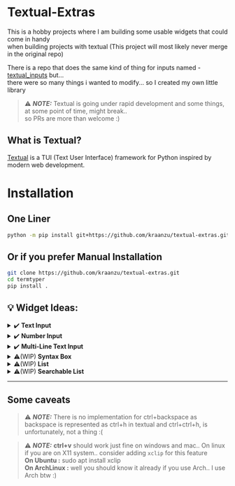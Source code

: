 # Textual-Extras


This is a hobby projects where I am building some usable widgets that could come in handy \
when building projects with textual (This project will most likely never merge in the original repo)


There is a repo that does the same kind of thing for inputs named - [textual_inputs](https://github.com/sirfuzzalot/textual-inputs) but... \
there were so many things i wanted to modify... so I created my own little library

> ⚠️ ***NOTE:*** Textual is going under rapid development and some things, at some point of time, might break.. \
> so PRs are more than welcome :)

## What is Textual?
[Textual](https://github.com/Textualize/textual) is a TUI (Text User Interface) framework for Python inspired by modern web development.

# Installation

## One Liner
```bash
python -m pip install git+https://github.com/kraanzu/textual-extras.git
```

## Or if you prefer Manual Installation
``` bash
git clone https://github.com/kraanzu/textual-extras.git
cd termtyper
pip install .
```


## 💡 Widget Ideas:

<details>
  <summary> ✔️ <b>Text Input</b> </summary>
  
  ### A Simple, Single Line Text Input Box
  ------------------
  ### Features: 
  - [x] Have shortcuts for smooth travelling in the input area (see at the end of the section for more details)
  - [x] Support for placeholders and title customization
  - [x] Support for password protected texts
  - [x] Movable view with respect to the cursor
  - [x] Fully responsive
  - [x] Blacklisting and whitelisting of letters
  - [ ] Inline Syntax highlighing
  - [ ] Inline passwords
  - [ ] Simultaneous update of rich markup
  
  ------------------
  ### Controls
  - **home** => Moves cursor to the start of the text
  - **end** => Moves cursor to the end of the text
  - **left/right arrow** => Moves cursor by one position in the specified direction
  - **ctrl + left/right** => Moves cursor to the next space in the specified direction
  - **backspace/delete** => Delete one letter in the specified direction
  - **ctrl + del** => Delte a whole word to the right (Space serves as the delimiter)
  - **ctrl + v** => Paste the content from your system clipboard 
  
</details>

<details>
  <summary> ✔️ <b>Number Input</b> </summary>
  
  ### A Simple, Single Line Number Input Box.. 
  ------------------
  ### Features: 
  - Same as Text Input but it only allows numerical values as arguments

</details> 

<details>
  <summary> ✔️ <b>Multi-Line Text Input</b> </summary>
  
  ### A Simple, Multi Line Text Input Box.. 
  ------------------
  ### Features: 
  - [x] Have shortcuts for smooth travelling in the input area (see at the end of the section for more details)
  - [x] Support for placeholders and title customization
  - [x] Support for password protected texts
  - [x] Movable view with respect to the cursor
  - [x] Both fixed and auto-change mode available for height
  - [x] Blacklisting and whitelisting of letters
  - [x] Fully responsive
  - [ ] Inline Syntax highlighing
  - [ ] Inline passwords
  - [ ] Simultaneous update of rich markup
  ------------------
  ### Controls
  - **home** => Moves cursor to the start of the current line
  - **ctrl+home** => Moves cursor to the start of the first line
  - **end** => Moves cursor to the end of the current line
  - **ctrl+end** => Moves cursor to the end of the last line
  - **left/right arrow** => Moves cursor by one position in the specified direction
  - **ctrl + left/right** => Moves cursor to the next space in the specified direction
  - **up/down arrow** => Moves up or down at the same cursor position in the specified direction
  - **backspace/delete** => Delete one letter in the specified direction
  - **ctrl + del** => Delte a whole word to the right (Space serves as the delimiter)
  - **ctrl + v** => Paste the content from your system clipboard 
  
</details> 

<details>
  <summary> ⚠️(WIP) <b>Syntax Box</b> </summary>
  
  ### A Simple, Mutli Line Code Input Box with syntax highlighting.. 
  ------------------
  ### Features: 
  - TODO

</details> 


<details>
  <summary> ⚠️(WIP) <b>List</b> </summary>
  
  ### A List View to show, add, delete and modify items.. 
  ------------------
  ### Features: 
  - TODO

</details> 

<details>
  <summary> ⚠️(WIP) <b>Searchable List</b> </summary>
  
  ### A List with a bar to search for items in the list.. 
  ------------------
  ### Features: 
  - TODO

</details> 

------------------

## Some caveats

> ⚠️ ***NOTE:*** There is no implementation for ctrl+backspace as backspace is represented as ctrl+h in textual and ctrl+ctrl+h, is unfortunately, not a thing :(

> ⚠️ ***NOTE:*** **ctrl+v** should work just fine on windows and mac.. On linux if you are on X11 system.. consider adding `xclip` for this feature \
**On Ubuntu :** sudo apt install xclip \
**On ArchLinux :** well you should know it already if you use Arch.. I use Arch btw :)
